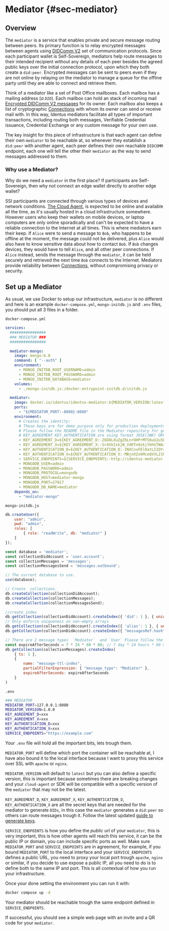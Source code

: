 # Mediator {#sec-mediator}

## Overview

The `mediator` is a service that enables private and secure message routing between peers. Its primary function is to relay encrypted messages between agents using [DIDComm V2](../section3/didcomm.md) set of communication protocols. Since each participant wallet is Self-Sovereign, mediators help route messages to their intended recipient without any details of each peer besides the agreed public keys over the initial connection protocol, upon which they both create a `did:peer`.  Encrypted messages can be sent to peers even if they are not online by relaying on the mediator to manage a queue for the offline party until they are able to connect and retrieve them.

Think of a mediator like a set of Post Office mailboxes. Each mailbox has a mailing address (*a `DID`*).  Each mailbox can hold an stack of incoming mail [Encrypted DIDComm V2 messages](../section3/didcomm.md) for its owner.  Each mailbox also keeps a list of cryptographic [Connections](../section3/connections.md) with whom its owner can send or receive mail with.  In this way, Identus mediators facilitate all types of important transactions, including routing both messages, Verifiable Credential issuance, Credential Exchange or any custom message for your own use.

The key insight for this piece of infrastructure is that each agent can define their own `mediator` to be reachable at, so whenever they establish a `did:peer` with another agent, each peer defines their own reachable `DIDCOMM` endpoint, each one will tell the other their `mediator` as the way to send messages addressed to them.

### Why use a Mediator?

Why do we need a `mediator` in the first place?  If participants are Self-Sovereign, then why not connect an edge wallet directly to another edge wallet?  

SSI participants are connected through various types of devices and network conditions. [The Cloud Agent](../section2/installation-local.md), is expected to be online and available all the time, as it's usually hosted in a cloud infrastructure somewhere. However users who keep their wallets on mobile devices, or laptop computers are only online sporadically and can't be expected to have a reliable connection to the Internet at all times.  This is where mediators earn their keep. If `Alice` were to send a message to `Bob`, who happens to be offline at the moment, the message could not be delivered, plus `Alice` would also have to know sensitive data about how to contact `Bob`. If `Bob` changes devices, they would have to tell `Alice`, and all other peer connections. If `Alice` instead, sends the message through the `mediator`, it can be held securely and retrieved the next time `Bob` connects to the Internet. Mediators provide reliability between [Connections](../section3/connections.md), without compromising privacy or security.  

## Set up a Mediator

As usual, we use Docker to setup our infrastructure, `mediator` is no different and here is an example `docker-compose.yml`, `mongo-initdb.js` and `.env` files, you should put all 3 files in a folder.

`docker-compose.yml`
```yml
services:
  ################
  ### MEDIATOR ###
  ################

  mediator-mongo:
    image: mongo:6.0
    command: [ "--auth" ]
    environment:
      - MONGO_INITDB_ROOT_USERNAME=admin
      - MONGO_INITDB_ROOT_PASSWORD=admin
      - MONGO_INITDB_DATABASE=mediator
    volumes:
      - ./mongo-initdb.js:/docker-entrypoint-initdb.d/initdb.js

  mediator:
    image: docker.io/identus/identus-mediator:${MEDIATOR_VERSION:latest}
    ports:
      - "${MEDIATOR_PORT:-8080}:8080"
    environment:
      # Creates the identity:
      # These keys are for demo purpose only for production deployments generate keys
      # Please follow the README file in the Mediator repository for guidelines on How to generate JWK format keys
      # KEY_AGREEMENT KEY_AUTHENTICATION are using format JOSE(JWK) OKP type base64urlsafe encoded keys
      - KEY_AGREEMENT_D=${KEY_AGREEMENT_D:-Z6D8LduZgZ6LnrOHPrMTS6uU2u5Btsrk1SGs4fn8M7c}
      - KEY_AGREEMENT_X=${KEY_AGREEMENT_X:-Sr4SkIskjN_VdKTn0zkjYbhGTWArdUNE4j_DmUpnQGw}
      - KEY_AUTHENTICATION_D=${KEY_AUTHENTICATION_D:-INXCnxFEl0atLIIQYruHzGd5sUivMRyQOzu87qVerug}
      - KEY_AUTHENTICATION_X=${KEY_AUTHENTICATION_X:-MBjnXZxkMcoQVVL21hahWAw43RuAG-i64ipbeKKqwoA}
      - SERVICE_ENDPOINTS=${SERVICE_ENDPOINTS:-http://identus-mediator:8080;ws://identus-mediator:8080/ws}
      - MONGODB_USER=admin
      - MONGODB_PASSWORD=admin
      - MONGODB_PROTOCOL=mongodb
      - MONGODB_HOST=mediator-mongo
      - MONGODB_PORT=27017
      - MONGODB_DB_NAME=mediator
    depends_on:
      - "mediator-mongo"
```

`mongo-initdb.js`
```js
db.createUser({
    user: "admin",
    pwd: "admin",
    roles: [
        { role: "readWrite", db: "mediator" }
    ]
});

const database = 'mediator';
const collectionDidAccount = 'user.account';
const collectionMessages = 'messages';
const collectionMessagesSend = 'messages.outbound';

// The current database to use.
use(database);

// Create  collections.
db.createCollection(collectionDidAccount);
db.createCollection(collectionMessages);
db.createCollection(collectionMessagesSend);

//create index
db.getCollection(collectionDidAccount).createIndex({ 'did': 1 }, { unique: true });
// Only enforce uniqueness on non-empty arrays
db.getCollection(collectionDidAccount).createIndex({ 'alias': 1 }, { unique: true, partialFilterExpression: { "alias.0": { $exists: true } } });
db.getCollection(collectionDidAccount).createIndex({ "messagesRef.hash": 1, "messagesRef.recipient": 1 });

// There are 2 message types  `Mediator`  and `User` Please follow the Readme for more details in the section Mediator storage
const expireAfterSeconds = 7 * 24 * 60 * 60; // 7 day * 24 hours * 60 minutes * 60 seconds
db.getCollection(collectionMessages).createIndex(
    { ts: 1 },
    {
        name: "message-ttl-index",
        partialFilterExpression: { "message_type": "Mediator" },
        expireAfterSeconds: expireAfterSeconds
    }
)
```

`.env`
```bash
### MEDIATOR
MEDIATOR_PORT=127.0.0.1:8080
MEDIATOR_VERSION=1.0.0
KEY_AGREEMENT_D=xxx
KEY_AGREEMENT_X=xxx
KEY_AUTHENTICATION_D=xxx
KEY_AUTHENTICATION_X=xxx
SERVICE_ENDPOINTS="https://example.com"
```

Your `.env` file will hold all the important bits, lets trough them.

`MEDIATOR_PORT` will define which port the container will be reachable at, I have also bound it to the local interface because I want to proxy this service over SSL with `apache` or `nginx`.

`MEDIATOR_VERSION` will default to `latest` but you can also define a specific version, this is important because sometimes there are breaking changes and your `cloud-agent` or SDK will be compatible with a specific version of the `mediator` that may not be the latest.

`KEY_AGREEMENT_D`, `KEY_AGREEMENT_X`, `KEY_AUTHENTICATION_D`, `KEY_AUTHENTICATION_X` are all the secret keys that are needed for the mediator to generate `DIDs`, in this case the `mediator` generates a `did:peer` so others can route messages trough it. Follow the latest updated [guide to generate keys](https://github.com/hyperledger-identus/mediator/blob/main/mediator-identity-key-generation.md).

`SERVICE_ENDPOINTS` is how you define the *public url* of your `mediator`, this is very important, this is how other agents will reach this service, it can be the public IP or domain, you can include specific ports as well. Make sure `MEDIATOR_PORT` and `SERVICE_ENDPOINTS` are in agreement, for example, if you bound `MEDIATOR_PORT` to the local interface and your `SERVICE_ENDPOINTS` defines a public URL, you need to proxy your local port trough `apache`, `nginx` or similar, if you decide to use expose a public IP, all you need to do is to define both to the same IP and port. This is all contextual of how you run your infrastructure.

Once your done setting the environment you can run it with:

```bash
docker compose up -d
```

Your mediator should be reachable trough the same endpoint defined in `SERVICE_ENDPOINTS`.

If successful, you should see a simple web page with an invite and a QR code for your `mediator`.